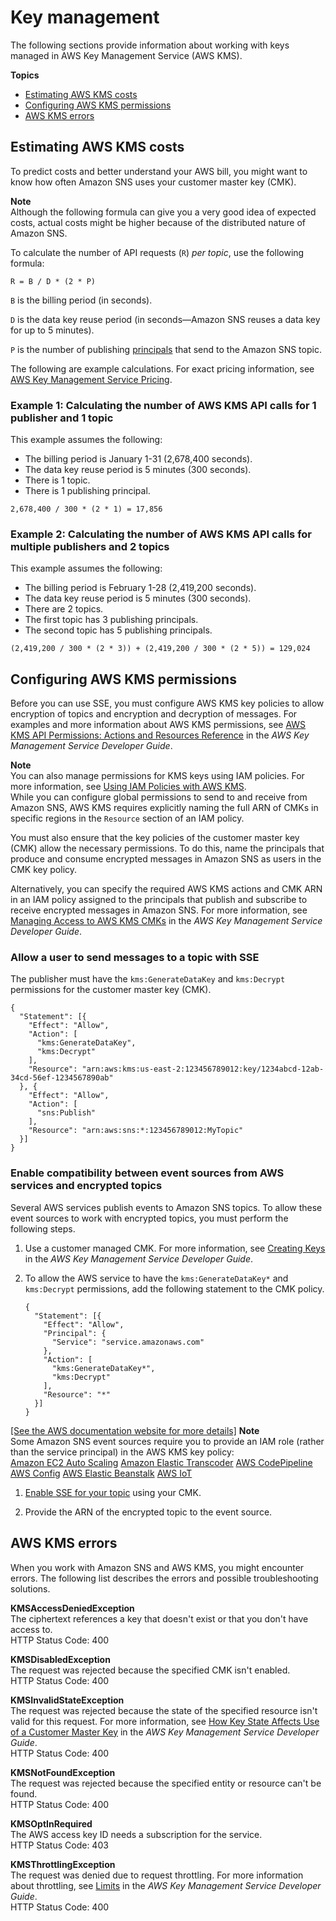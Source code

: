 # Key management<a name="sns-key-management"></a>

The following sections provide information about working with keys managed in AWS Key Management Service \(AWS KMS\)\.

**Topics**
+ [Estimating AWS KMS costs](#sse-estimate-kms-usage-costs)
+ [Configuring AWS KMS permissions](#sns-what-permissions-for-sse)
+ [AWS KMS errors](#sse-troubleshooting-errors)

## Estimating AWS KMS costs<a name="sse-estimate-kms-usage-costs"></a>

To predict costs and better understand your AWS bill, you might want to know how often Amazon SNS uses your customer master key \(CMK\)\.

**Note**  
Although the following formula can give you a very good idea of expected costs, actual costs might be higher because of the distributed nature of Amazon SNS\.

To calculate the number of API requests \(`R`\) *per topic*, use the following formula:

```
R = B / D * (2 * P)
```

`B` is the billing period \(in seconds\)\.

`D` is the data key reuse period \(in seconds—Amazon SNS reuses a data key for up to 5 minutes\)\.

`P` is the number of publishing [principals](https://docs.aws.amazon.com/IAM/latest/UserGuide/reference_policies_elements.html#Principal) that send to the Amazon SNS topic\.

The following are example calculations\. For exact pricing information, see [AWS Key Management Service Pricing](https://aws.amazon.com/kms/pricing/)\.

### Example 1: Calculating the number of AWS KMS API calls for 1 publisher and 1 topic<a name="example-1-topic-1-publisher"></a>

This example assumes the following:
+ The billing period is January 1\-31 \(2,678,400 seconds\)\.
+ The data key reuse period is 5 minutes \(300 seconds\)\.
+ There is 1 topic\.
+ There is 1 publishing principal\.

```
2,678,400 / 300 * (2 * 1) = 17,856
```

### Example 2: Calculating the number of AWS KMS API calls for multiple publishers and 2 topics<a name="example-2-topics-multiple-publishers"></a>

This example assumes the following:
+ The billing period is February 1\-28 \(2,419,200 seconds\)\.
+ The data key reuse period is 5 minutes \(300 seconds\)\.
+ There are 2 topics\.
+ The first topic has 3 publishing principals\.
+ The second topic has 5 publishing principals\.

```
(2,419,200 / 300 * (2 * 3)) + (2,419,200 / 300 * (2 * 5)) = 129,024
```

## Configuring AWS KMS permissions<a name="sns-what-permissions-for-sse"></a>

Before you can use SSE, you must configure AWS KMS key policies to allow encryption of topics and encryption and decryption of messages\. For examples and more information about AWS KMS permissions, see [AWS KMS API Permissions: Actions and Resources Reference](https://docs.aws.amazon.com/kms/latest/developerguide/kms-api-permissions-reference.html) in the *AWS Key Management Service Developer Guide*\.

**Note**  
You can also manage permissions for KMS keys using IAM policies\. For more information, see [Using IAM Policies with AWS KMS](https://docs.aws.amazon.com/kms/latest/developerguide/iam-policies.html)\.  
While you can configure global permissions to send to and receive from Amazon SNS, AWS KMS requires explicitly naming the full ARN of CMKs in specific regions in the `Resource` section of an IAM policy\.

You must also ensure that the key policies of the customer master key \(CMK\) allow the necessary permissions\. To do this, name the principals that produce and consume encrypted messages in Amazon SNS as users in the CMK key policy\. 

Alternatively, you can specify the required AWS KMS actions and CMK ARN in an IAM policy assigned to the principals that publish and subscribe to receive encrypted messages in Amazon SNS\. For more information, see [Managing Access to AWS KMS CMKs](https://docs.aws.amazon.com/kms/latest/developerguide/control-access-overview.html#managing-access) in the *AWS Key Management Service Developer Guide*\.

### Allow a user to send messages to a topic with SSE<a name="send-to-encrypted-topic"></a>

The publisher must have the `kms:GenerateDataKey` and `kms:Decrypt` permissions for the customer master key \(CMK\)\.

```
{
  "Statement": [{
    "Effect": "Allow",
    "Action": [
      "kms:GenerateDataKey",
      "kms:Decrypt"
    ],
    "Resource": "arn:aws:kms:us-east-2:123456789012:key/1234abcd-12ab-34cd-56ef-1234567890ab"
  }, {
    "Effect": "Allow",
    "Action": [
      "sns:Publish"
    ],
    "Resource": "arn:aws:sns:*:123456789012:MyTopic"
  }]
}
```

### Enable compatibility between event sources from AWS services and encrypted topics<a name="compatibility-with-aws-services"></a>

Several AWS services publish events to Amazon SNS topics\. To allow these event sources to work with encrypted topics, you must perform the following steps\.

1. Use a customer managed CMK\. For more information, see [Creating Keys](https://docs.aws.amazon.com/kms/latest/developerguide/create-keys.html) in the *AWS Key Management Service Developer Guide*\.

1. To allow the AWS service to have the `kms:GenerateDataKey*` and `kms:Decrypt` permissions, add the following statement to the CMK policy\.

   ```
   {
     "Statement": [{
       "Effect": "Allow",
       "Principal": {
         "Service": "service.amazonaws.com"
       },
       "Action": [
         "kms:GenerateDataKey*",
         "kms:Decrypt"
       ],
       "Resource": "*"
     }]
   }
   ```    
[\[See the AWS documentation website for more details\]](http://docs.aws.amazon.com/sns/latest/dg/sns-key-management.html)
**Note**  
Some Amazon SNS event sources require you to provide an IAM role \(rather than the service principal\) in the AWS KMS key policy:  
[Amazon EC2 Auto Scaling](https://docs.aws.amazon.com/autoscaling/ec2/userguide/ASGettingNotifications.html)
[Amazon Elastic Transcoder](https://docs.aws.amazon.com/elastictranscoder/latest/developerguide/notifications.html)
[AWS CodePipeline](https://docs.aws.amazon.com/codepipeline/latest/userguide/approvals.html#approvals-configuration-options)
[AWS Config](https://docs.aws.amazon.com/config/latest/developerguide/notifications-for-AWS-Config.html)
[AWS Elastic Beanstalk](https://docs.aws.amazon.com/elasticbeanstalk/latest/dg/using-features.managing.sns.html)
[AWS IoT](https://docs.aws.amazon.com/iot/latest/developerguide/iot-sns-rule.html)

1. [Enable SSE for your topic](sns-enable-encryption-for-topic.md) using your CMK\.

1. Provide the ARN of the encrypted topic to the event source\.

## AWS KMS errors<a name="sse-troubleshooting-errors"></a>

When you work with Amazon SNS and AWS KMS, you might encounter errors\. The following list describes the errors and possible troubleshooting solutions\.

**KMSAccessDeniedException**  
The ciphertext references a key that doesn't exist or that you don't have access to\.  
HTTP Status Code: 400

**KMSDisabledException**  
The request was rejected because the specified CMK isn't enabled\.  
HTTP Status Code: 400

**KMSInvalidStateException**  
The request was rejected because the state of the specified resource isn't valid for this request\. For more information, see [How Key State Affects Use of a Customer Master Key](https://docs.aws.amazon.com/kms/latest/developerguide/key-state.html) in the *AWS Key Management Service Developer Guide*\.  
HTTP Status Code: 400

**KMSNotFoundException**  
The request was rejected because the specified entity or resource can't be found\.  
HTTP Status Code: 400

**KMSOptInRequired**  
The AWS access key ID needs a subscription for the service\.  
HTTP Status Code: 403

**KMSThrottlingException**  
The request was denied due to request throttling\. For more information about throttling, see [Limits](https://docs.aws.amazon.com/kms/latest/developerguide/limits.html#requests-per-second) in the *AWS Key Management Service Developer Guide*\.  
HTTP Status Code: 400